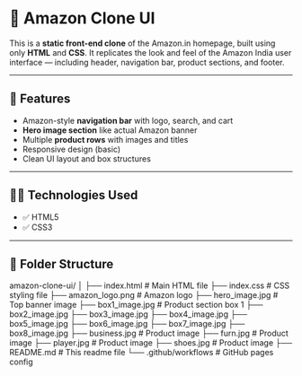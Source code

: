 # 🛒 Amazon Clone UI

This is a **static front-end clone** of the Amazon.in homepage, built using only **HTML** and **CSS**. It replicates the look and feel of the Amazon India user interface — including header, navigation bar, product sections, and footer.

---

## 📌 Features

- Amazon-style **navigation bar** with logo, search, and cart
- **Hero image section** like actual Amazon banner
- Multiple **product rows** with images and titles
- Responsive design (basic)
- Clean UI layout and box structures

---

## 🧑‍💻 Technologies Used

- ✅ HTML5  
- ✅ CSS3  


---

## 📁 Folder Structure
amazon-clone-ui/
│
├── index.html # Main HTML file
├── index.css # CSS styling file
├── amazon_logo.png # Amazon logo
├── hero_image.jpg # Top banner image
├── box1_image.jpg # Product section box 1
├── box2_image.jpg
├── box3_image.jpg
├── box4_image.jpg
├── box5_image.jpg
├── box6_image.jpg
├── box7_image.jpg
├── box8_image.jpg
├── business.jpg # Product image
├── furn.jpg # Product image
├── player.jpg # Product image
├── shoes.jpg # Product image
├── README.md # This readme file
└── .github/workflows # GitHub pages config





